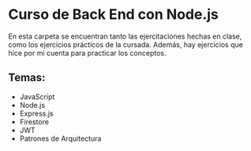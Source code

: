 # Curso de Back End con Node.js

En esta carpeta se encuentran tanto las ejercitaciones hechas en clase, como los ejercicios prácticos de la cursada.
Además, hay ejercicios que hice por mi cuenta para practicar los conceptos.

## Temas:
- JavaScript
- Node.js
- Express.js
- Firestore
- JWT
- Patrones de Arquitectura

